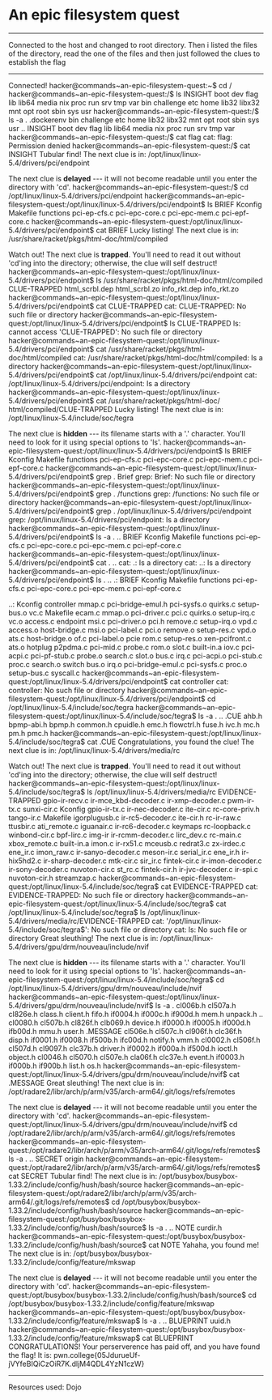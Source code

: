 # An epic filesystem quest
***
Connected to the host and changed to root directory. Then i listed the files of the directory, read the one of the files and then just followed the clues to establish the flag
***
Connected!
hacker@commands~an-epic-filesystem-quest:~$ cd /
hacker@commands~an-epic-filesystem-quest:/$ ls
INSIGHT  boot       dev  flag  lib    lib64   media  nix  proc  run   srv  tmp  var
bin      challenge  etc  home  lib32  libx32  mnt    opt  root  sbin  sys  usr
hacker@commands~an-epic-filesystem-quest:/$ ls -a
.   .dockerenv  bin   challenge  etc   home  lib32  libx32  mnt  opt   root  sbin  sys  usr
..  INSIGHT     boot  dev        flag  lib   lib64  media   nix  proc  run   srv   tmp  var
hacker@commands~an-epic-filesystem-quest:/$ cat flag
cat: flag: Permission denied
hacker@commands~an-epic-filesystem-quest:/$ cat INSIGHT
Tubular find!
The next clue is in: /opt/linux/linux-5.4/drivers/pci/endpoint

The next clue is **delayed** --- it will not become readable until you enter the directory with 'cd'.
hacker@commands~an-epic-filesystem-quest:/$ cd /opt/linux/linux-5.4/drivers/pci/endpoint
hacker@commands~an-epic-filesystem-quest:/opt/linux/linux-5.4/drivers/pci/endpoint$ ls
BRIEF  Kconfig  Makefile  functions  pci-ep-cfs.c  pci-epc-core.c  pci-epc-mem.c  pci-epf-core.c
hacker@commands~an-epic-filesystem-quest:/opt/linux/linux-5.4/drivers/pci/endpoint$ cat BRIEF
Lucky listing!
The next clue is in: /usr/share/racket/pkgs/html-doc/html/compiled

Watch out! The next clue is **trapped**. You'll need to read it out without 'cd'ing into the directory; otherwise, the clue will self destruct!
hacker@commands~an-epic-filesystem-quest:/opt/linux/linux-5.4/drivers/pci/endpoint$ ls /usr/share/racket/pkgs/html-doc/html/compiled
CLUE-TRAPPED  html_scrbl.dep  html_scrbl.zo  info_rkt.dep  info_rkt.zo
hacker@commands~an-epic-filesystem-quest:/opt/linux/linux-5.4/drivers/pci/endpoint$ cat CLUE-TRAPPED
cat: CLUE-TRAPPED: No such file or directory
hacker@commands~an-epic-filesystem-quest:/opt/linux/linux-5.4/drivers/pci/endpoint$ ls CLUE-TRAPPED
ls: cannot access 'CLUE-TRAPPED': No such file or directory
hacker@commands~an-epic-filesystem-quest:/opt/linux/linux-5.4/drivers/pci/endpoint$ cat /usr/share/racket/pkgs/html-doc/html/compiled
cat: /usr/share/racket/pkgs/html-doc/html/compiled: Is a directory
hacker@commands~an-epic-filesystem-quest:/opt/linux/linux-5.4/drivers/pci/endpoint$ cat /opt/linux/linux-5.4/drivers/pci/endpoint
cat: /opt/linux/linux-5.4/drivers/pci/endpoint: Is a directory
hacker@commands~an-epic-filesystem-quest:/opt/linux/linux-5.4/drivers/pci/endpoint$ cat /usr/share/racket/pkgs/html-doc/
html/compiled/CLUE-TRAPPED
Lucky listing!
The next clue is in: /opt/linux/linux-5.4/include/soc/tegra

The next clue is **hidden** --- its filename starts with a '.' character. You'll need to look for it using special options to 'ls'.
hacker@commands~an-epic-filesystem-quest:/opt/linux/linux-5.4/drivers/pci/endpoint$ ls
BRIEF  Kconfig  Makefile  functions  pci-ep-cfs.c  pci-epc-core.c  pci-epc-mem.c  pci-epf-core.c
hacker@commands~an-epic-filesystem-quest:/opt/linux/linux-5.4/drivers/pci/endpoint$ grep . Brief
grep: Brief: No such file or directory
hacker@commands~an-epic-filesystem-quest:/opt/linux/linux-5.4/drivers/pci/endpoint$ grep . /functions
grep: /functions: No such file or directory
hacker@commands~an-epic-filesystem-quest:/opt/linux/linux-5.4/drivers/pci/endpoint$ grep . /opt/linux/linux-5.4/drivers/pci/endpoint
grep: /opt/linux/linux-5.4/drivers/pci/endpoint: Is a directory
hacker@commands~an-epic-filesystem-quest:/opt/linux/linux-5.4/drivers/pci/endpoint$ ls -a
.  ..  BRIEF  Kconfig  Makefile  functions  pci-ep-cfs.c  pci-epc-core.c  pci-epc-mem.c  pci-epf-core.c
hacker@commands~an-epic-filesystem-quest:/opt/linux/linux-5.4/drivers/pci/endpoint$ cat . ..
cat: .: Is a directory
cat: ..: Is a directory
hacker@commands~an-epic-filesystem-quest:/opt/linux/linux-5.4/drivers/pci/endpoint$ ls . ..
.:
BRIEF  Kconfig  Makefile  functions  pci-ep-cfs.c  pci-epc-core.c  pci-epc-mem.c  pci-epf-core.c

..:
Kconfig     controller     mmap.c             pci-bridge-emul.h  pci-sysfs.o  quirks.c     setup-bus.o  vc.c
Makefile    ecam.c         mmap.o             pci-driver.c       pci.c        quirks.o     setup-irq.c  vc.o
access.c    endpoint       msi.c              pci-driver.o       pci.h        remove.c     setup-irq.o  vpd.c
access.o    host-bridge.c  msi.o              pci-label.c        pci.o        remove.o     setup-res.c  vpd.o
ats.c       host-bridge.o  of.c               pci-label.o        pcie         rom.c        setup-res.o  xen-pcifront.c
ats.o       hotplug        p2pdma.c           pci-mid.c          probe.c      rom.o        slot.c
built-in.a  iov.c          pci-acpi.c         pci-pf-stub.c      probe.o      search.c     slot.o
bus.c       irq.c          pci-acpi.o         pci-stub.c         proc.c       search.o     switch
bus.o       irq.o          pci-bridge-emul.c  pci-sysfs.c        proc.o       setup-bus.c  syscall.c
hacker@commands~an-epic-filesystem-quest:/opt/linux/linux-5.4/drivers/pci/endpoint$ cat controller
cat: controller: No such file or directory
hacker@commands~an-epic-filesystem-quest:/opt/linux/linux-5.4/drivers/pci/endpoint$ cd /opt/linux/linux-5.4/include/soc/tegra
hacker@commands~an-epic-filesystem-quest:/opt/linux/linux-5.4/include/soc/tegra$ ls -a
.  ..  .CUE  ahb.h  bpmp-abi.h  bpmp.h  common.h  cpuidle.h  emc.h  flowctrl.h  fuse.h  ivc.h  mc.h  pm.h  pmc.h
hacker@commands~an-epic-filesystem-quest:/opt/linux/linux-5.4/include/soc/tegra$ cat .CUE
Congratulations, you found the clue!
The next clue is in: /opt/linux/linux-5.4/drivers/media/rc

Watch out! The next clue is **trapped**. You'll need to read it out without 'cd'ing into the directory; otherwise, the clue will self destruct!
hacker@commands~an-epic-filesystem-quest:/opt/linux/linux-5.4/include/soc/tegra$ ls /opt/linux/linux-5.4/drivers/media/rc
EVIDENCE-TRAPPED  gpio-ir-recv.c     ir-mce_kbd-decoder.c  ir-xmp-decoder.c  pwm-ir-tx.c     sunxi-cir.c
Kconfig           gpio-ir-tx.c       ir-nec-decoder.c      ite-cir.c         rc-core-priv.h  tango-ir.c
Makefile          igorplugusb.c      ir-rc5-decoder.c      ite-cir.h         rc-ir-raw.c     ttusbir.c
ati_remote.c      iguanair.c         ir-rc6-decoder.c      keymaps           rc-loopback.c   winbond-cir.c
bpf-lirc.c        img-ir             ir-rcmm-decoder.c     lirc_dev.c        rc-main.c       xbox_remote.c
built-in.a        imon.c             ir-rx51.c             mceusb.c          redrat3.c       zx-irdec.c
ene_ir.c          imon_raw.c         ir-sanyo-decoder.c    meson-ir.c        serial_ir.c
ene_ir.h          ir-hix5hd2.c       ir-sharp-decoder.c    mtk-cir.c         sir_ir.c
fintek-cir.c      ir-imon-decoder.c  ir-sony-decoder.c     nuvoton-cir.c     st_rc.c
fintek-cir.h      ir-jvc-decoder.c   ir-spi.c              nuvoton-cir.h     streamzap.c
hacker@commands~an-epic-filesystem-quest:/opt/linux/linux-5.4/include/soc/tegra$ cat EVIDENCE-TRAPPED
cat: EVIDENCE-TRAPPED: No such file or directory
hacker@commands~an-epic-filesystem-quest:/opt/linux/linux-5.4/include/soc/tegra$ cat /opt/linux/linux-5.4/include/soc/tegra$ ls /opt/linux/linux-5.4/drivers/media/rc/EVIDENCE-TRAPPED
cat: '/opt/linux/linux-5.4/include/soc/tegra$': No such file or directory
cat: ls: No such file or directory
Great sleuthing!
The next clue is in: /opt/linux/linux-5.4/drivers/gpu/drm/nouveau/include/nvif

The next clue is **hidden** --- its filename starts with a '.' character. You'll need to look for it using special options to 'ls'.
hacker@commands~an-epic-filesystem-quest:/opt/linux/linux-5.4/include/soc/tegra$ cd /opt/linux/linux-5.4/drivers/gpu/drm/nouveau/include/nvif
hacker@commands~an-epic-filesystem-quest:/opt/linux/linux-5.4/drivers/gpu/drm/nouveau/include/nvif$ ls -a
.         cl006b.h  cl507a.h  cl826e.h  class.h   client.h  fifo.h    if0004.h  if000c.h  if900d.h  mem.h     unpack.h
..        cl0080.h  cl507b.h  cl826f.h  clb069.h  device.h  if0000.h  if0005.h  if000d.h  ifb00d.h  mmu.h     user.h
.MESSAGE  cl506e.h  cl507c.h  cl906f.h  clc36f.h  disp.h    if0001.h  if0008.h  if500b.h  ifc00d.h  notify.h  vmm.h
cl0002.h  cl506f.h  cl507d.h  cl9097.h  clc37b.h  driver.h  if0002.h  if000a.h  if500d.h  ioctl.h   object.h
cl0046.h  cl5070.h  cl507e.h  cla06f.h  clc37e.h  event.h   if0003.h  if000b.h  if900b.h  list.h    os.h
hacker@commands~an-epic-filesystem-quest:/opt/linux/linux-5.4/drivers/gpu/drm/nouveau/include/nvif$ cat .MESSAGE
Great sleuthing!
The next clue is in: /opt/radare2/libr/arch/p/arm/v35/arch-arm64/.git/logs/refs/remotes

The next clue is **delayed** --- it will not become readable until you enter the directory with 'cd'.
hacker@commands~an-epic-filesystem-quest:/opt/linux/linux-5.4/drivers/gpu/drm/nouveau/include/nvif$ cd /opt/radare2/libr/arch/p/arm/v35/arch-arm64/.git/logs/refs/remotes
hacker@commands~an-epic-filesystem-quest:/opt/radare2/libr/arch/p/arm/v35/arch-arm64/.git/logs/refs/remotes$ ls -a
.  ..  SECRET  origin
hacker@commands~an-epic-filesystem-quest:/opt/radare2/libr/arch/p/arm/v35/arch-arm64/.git/logs/refs/remotes$ cat SECRET
Tubular find!
The next clue is in: /opt/busybox/busybox-1.33.2/include/config/hush/bash/source
hacker@commands~an-epic-filesystem-quest:/opt/radare2/libr/arch/p/arm/v35/arch-arm64/.git/logs/refs/remotes$ cd /opt/busybox/busybox-1.33.2/include/config/hush/bash/source
hacker@commands~an-epic-filesystem-quest:/opt/busybox/busybox-1.33.2/include/config/hush/bash/source$ ls -a
.  ..  NOTE  curdir.h
hacker@commands~an-epic-filesystem-quest:/opt/busybox/busybox-1.33.2/include/config/hush/bash/source$ cat NOTE
Yahaha, you found me!
The next clue is in: /opt/busybox/busybox-1.33.2/include/config/feature/mkswap

The next clue is **delayed** --- it will not become readable until you enter the directory with 'cd'.
hacker@commands~an-epic-filesystem-quest:/opt/busybox/busybox-1.33.2/include/config/hush/bash/source$ cd /opt/busybox/busybox-1.33.2/include/config/feature/mkswap
hacker@commands~an-epic-filesystem-quest:/opt/busybox/busybox-1.33.2/include/config/feature/mkswap$ ls -a
.  ..  BLUEPRINT  uuid.h
hacker@commands~an-epic-filesystem-quest:/opt/busybox/busybox-1.33.2/include/config/feature/mkswap$ cat BLUEPRINT
CONGRATULATIONS! Your perserverence has paid off, and you have found the flag!
It is: pwn.college{05JdurueUf-jVYfeBIQiCzOiR7K.dljM4QDL4YzN1czW}
***
Resources used:
Dojo
